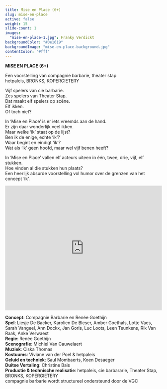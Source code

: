 ```yaml
---
title: Mise en Place (6+)
slug: mise-en-place
active: false
weight: 15
slide-count: 1
images:
  "mise-en-place-1.jpg": Franky Verdickt
backgroundColor: "#0e1619"
backgroundImage: "mise-en-place-background.jpg"
contentColor: "#fff"
---
```


<style>
    #main {
        background-repeat: repeat;
    }
    .speellijst a {
      border-bottom-color: rgba(255, 255, 255, 0.4);
    }
</style>

**MISE EN PLACE (6+)**<br>

Een voorstelling van compagnie barbarie, theater stap<br>
hetpaleis, BRONKS, KOPERGIETERY

Vijf spelers van cie barbarie.<br>
Zes spelers van Theater Stap.<br>
Dat maakt elf spelers op scène.<br>
Elf ikken.<br>
Of toch niet?<br>

In ‘Mise en Place’ is er iets vreemds aan de hand.<br>
Er zijn daar wonderlijk veel ikken.<br>
Maar welke ‘ik’ staat op de lijst?<br>
Ben ik de enige, echte ‘ik’?<br>
Waar begint en eindigt ‘ik’?<br>
Wat als ‘ik’ geen hoofd, maar wel vijf benen heeft?<br>

In ‘Mise en Place’ vallen elf acteurs uiteen in één, twee, drie, vijf, elf stukken.<br>
Hoe vinden al die stukken hun plaats?<br>
Een heerlijk absurde voorstelling vol humor over de grenzen van het concept ‘ik’.<br>

<iframe src="https://player.vimeo.com/video/636546880" width="100%" height="400" frameborder="0" allow="autoplay; fullscreen; picture-in-picture" allowfullscreen></iframe>

**Concept**: Compagnie Barbarie en Renée Goethijn<br>
**Spel**: Liesje De Backer, Karolien De Bleser, Amber Goethals, Lotte Vaes, Sarah Vangeel, Ann Dockx, Jan Goris, Luc Loots, Leen Teunkens, Rik Van Raak, Anke Verwaest<br>
**Regie**: Renée Goethijn<br>
**Scenografie**: Michiel Van Cauwelaert<br>
**Muziek**: Ciska Thomas<br>
**Kostuums**: Viviane van der Poel &amp; hetpaleis<br>
**Geluid en techniek**: Saul Mombaerts, Koen Desaeger<br>
**Duitse Vertaling**: Christine Bais<br>
**Productie &amp; technische realisatie**: hetpaleis, cie barbararie, Theater Stap, BRONKS, KOPERGIETERY<br>
compagnie barbarie wordt structureel ondersteund door de VGC
